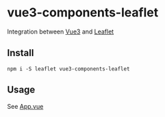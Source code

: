 # vue3-components-leaflet

Integration between [Vue3](https://vuejs.org/) and [Leaflet](https://leafletjs.com/)

## Install

```base
npm i -S leaflet vue3-components-leaflet
```

## Usage

See [App.vue](./src/App.vue)
